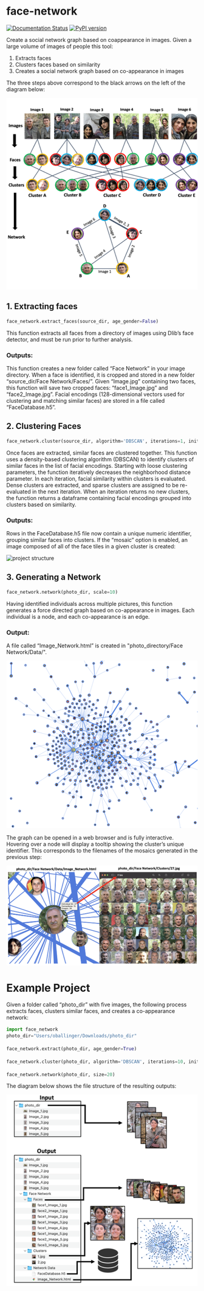 # face-network

[![Documentation Status](https://readthedocs.org/projects/face-network/badge/?version=latest)](https://face-network.readthedocs.io/en/latest/?badge=latest)
[![PyPI version](https://badge.fury.io/py/face-network.svg)](https://badge.fury.io/py/face-network)

Create a social network graph based on coappearance in images. Given a large volume of images of people this tool:

1. Extracts faces 
2. Clusters faces based on similarity 
3. Creates a social network graph based on co-appearance in images 

The three steps above correspond to the black arrows on the left of the diagram below: 

![project structure](./docs/images/image3.png)

## 1. Extracting faces 

```python
face_network.extract_faces(source_dir, age_gender=False)
```

This function extracts all faces from a directory of images using Dlib’s face detector, and must be run prior to further analysis.

### Outputs: 

This function creates a new folder called “Face Network” in your image directory. When a face is identified, it is cropped and stored in a new folder “source_dir/Face Network/Faces/”. Given “Image.jpg” containing two faces, this function will save two cropped faces: “face1_Image.jpg” and “face2_Image.jpg”. Facial encodings (128-dimensional vectors used for clustering and matching similar faces) are stored in a file called “FaceDatabase.h5”. 


## 2. Clustering Faces 

```python
face_network.cluster(source_dir, algorithm='DBSCAN', iterations=1, initial_eps=0.45, max_distance=45)
```

Once faces are extracted, similar faces are clustered together. This function uses a density-based clustering algorithm (DBSCAN) to identify clusters of similar faces in the list of facial encodings. Starting with loose clustering parameters, the function iteratively decreases the neighborhood distance parameter. In each iteration, facial similarity within clusters is evaluated. Dense clusters are extracted, and sparse clusters are assigned to be re-evaluated in the next iteration. When an iteration returns no new clusters, the function returns a dataframe containing facial encodings grouped into clusters based on similarity.

### Outputs:

Rows in the FaceDatabase.h5 file now contain a unique numeric identifier, grouping similar faces into clusters. If the “mosaic” option is enabled, an image composed of all of the face tiles in a given cluster is created:

![project structure](./docs/images/image6.png)


## 3. Generating a Network

```python
face_network.network(photo_dir, scale=10)
```

Having identified individuals across multiple pictures, this function generates a force directed graph based on co-appearance in images. Each individual is a node, and each co-appearance is an edge. 

### Output:

A file called “Image_Network.html” is created in "photo_directory/Face Network/Data/".

![project structure](./docs/images/image5.png)

The graph can be opened in a web browser and is fully interactive. Hovering over a node will display a tooltip showing the cluster’s unique identifier. This corresponds to the filenames of the mosaics generated in the previous step:

![project structure](./docs/images/image1.png)

# Example Project

Given a folder called “photo_dir” with five images, the following process extracts faces, clusters similar faces, and creates a co-appearance network:

```python
import face_network
photo_dir="Users/oballinger/Downloads/photo_dir"

face_network.extract(photo_dir, age_gender=True)

face_network.cluster(photo_dir, algorithm='DBSCAN', iterations=10, initial_eps=0.44, max_distance=40)

face_network.network(photo_dir, size=20)
```

The diagram below shows the file structure of the resulting outputs:

![outputs](./docs/images/image4.png)

